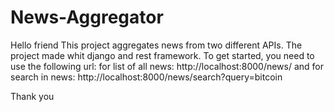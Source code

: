 # News-Aggregator
Hello friend
This project aggregates news from two different APIs.
The project made whit django and rest framework.
To get started, you need to use the following url:
for list of all news:
      http://localhost:8000/news/
and for search in news:
      http://localhost:8000/news/search?query=bitcoin
      
Thank you
